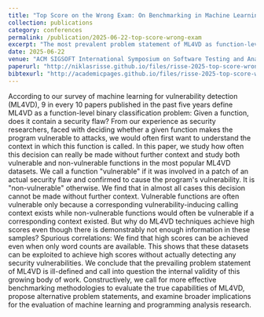 ```yaml
---
title: "Top Score on the Wrong Exam: On Benchmarking in Machine Learning for Vulnerability Detection"
collection: publications
category: conferences
permalink: /publication/2025-06-22-top-score-wrong-exam
excerpt: "The most prevalent problem statement of ML4VD as function-level binary classification problem is ill-defined."
date: 2025-06-22
venue: "ACM SIGSOFT International Symposium on Software Testing and Analysis 2025 (ISSTA'25)"
paperurl: "http://niklasrisse.github.io/files/risse-2025-top-score-wrong-exam.pdf"
bibtexurl: "http://academicpages.github.io/files/risse-2025-top-score-wrong-exam.bib"
---
```


According to our survey of machine learning for vulnerability detection (ML4VD), 9 in every 10 papers published in the past five years define ML4VD as a function-level binary classification problem:
Given a function, does it contain a security flaw?
From our experience as security researchers, faced with deciding whether a given function makes the program vulnerable to attacks, we would often first want to understand the context in which this function is called.
In this paper, we study how often this decision can really be made without further context and study both vulnerable and non-vulnerable functions in the most popular ML4VD datasets. We call a function "vulnerable" if it was involved in a patch of an actual security flaw and confirmed to cause the program's vulnerability. It is "non-vulnerable" otherwise. We find that in almost all cases this decision cannot be made without further context. Vulnerable functions are often vulnerable only because a corresponding vulnerability-inducing calling context exists while non-vulnerable functions would often be vulnerable if a corresponding context existed.
But why do ML4VD techniques achieve high scores even though there is demonstrably not enough information in these samples? Spurious correlations: We find that high scores can be achieved even when only word counts are available. This shows that these datasets can be exploited to achieve high scores without actually detecting any security vulnerabilities.
We conclude that the prevailing problem statement of ML4VD is ill-defined and call into question the internal validity of this growing body of work. Constructively, we call for more effective benchmarking methodologies to evaluate the true capabilities of ML4VD, propose alternative problem statements, and examine broader implications for the evaluation of machine learning and programming analysis research.
